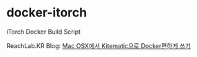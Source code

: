 # docker-itorch

iTorch Docker Build Script

ReachLab.KR Blog: [Mac OSX에서 Kitematic으로 Docker편하게 쓰기](http://reachlab-kr.github.io/docker/2015/07/01/Docker-Kitematic-OSX.html)
